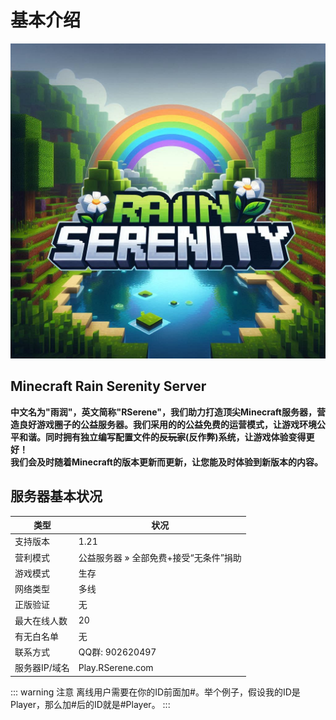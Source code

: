 # 基本介绍

![Minecraft Rain Serenity Server Logo](/images/ico.png)

## Minecraft Rain Serenity Server
**中文名为"雨润"，英文简称"RSerene"，我们助力打造顶尖Minecraft服务器，营造良好游戏圈子的公益服务器。我们采用的的公益免费的运营模式，让游戏环境公平和谐。同时拥有独立编写配置文件的~~反玩家~~(反作弊)系统，让游戏体验变得更好！
<br>我们会及时随着Minecraft的版本更新而更新，让您能及时体验到新版本的内容。**

## 服务器基本状况
| 类型       | 状况                     |
|----------|------------------------|
| 支持版本     | 1.21                   |
| 营利模式     | 公益服务器 » 全部免费+接受“无条件”捐助 |
| 游戏模式     | 生存                     |
| 网络类型     | 多线                     |
| 正版验证     | 无                      |
| 最大在线人数   | 20                     |
| 有无白名单    | 无                      |
| 联系方式     | QQ群: 902620497         |
| 服务器IP/域名 | Play.RSerene.com       |
::: warning 注意
离线用户需要在你的ID前面加#。举个例子，假设我的ID是Player，那么加#后的ID就是#Player。
:::